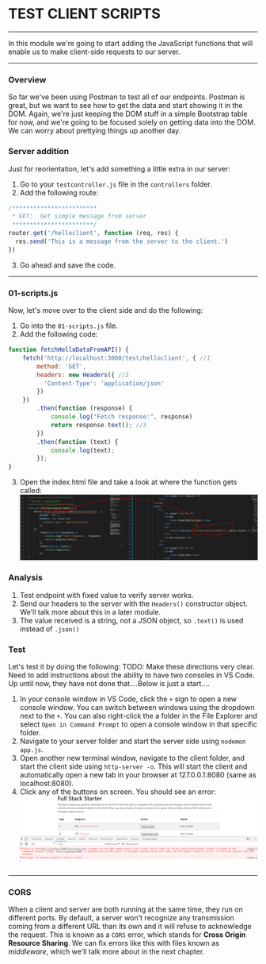 # TEST CLIENT SCRIPTS
---
In this module we're going to start adding the JavaScript functions that will enable us to make client-side requests to our server. 

<hr />

### Overview
So far we've been using Postman to test all of our endpoints. Postman is great, but we want to see how to get the data and start showing it in the DOM. Again, we're just keeping the DOM stuff in a simple Bootstrap table for now, and we're going to be focused solely on getting data into the DOM. We can worry about prettying things up another day.

### Server addition
Just for reorientation, let's add something a little extra in our server:

1. Go to your `testcontroller.js` file in the `controllers` folder.
2. Add the following route:
```js
/************************
 * GET:  Get simple message from server
 ***********************/
router.get('/helloclient', function (req, res) {
  res.send('This is a message from the server to the client.')
})
```
3. Go ahead and save the code.

<hr />

### 01-scripts.js
Now, let's move over to the client side and do the following:
1. Go into the `01-scripts.js` file.
2. Add the following code:

```js
function fetchHelloDataFromAPI() {
	fetch('http://localhost:3000/test/helloclient', { //1
		method: 'GET', 
		headers: new Headers({ //2
		  'Content-Type': 'application/json'
		})
	})
		.then(function (response) {
			console.log("Fetch response:", response)
			return response.text(); //3
		})
		.then(function (text) {
			console.log(text);
		});
}

```


3. Open the index.html file and take a look at where the function gets called:
![screenshot](assets/02-testjs-helloclientfetch.PNG)

### Analysis
1. Test endpoint with fixed value to verify server works.
2. Send our headers to the server with the `Headers()` constructor object. We'll talk more about this in a later module.
3. The value received is a string, not a JSON object, so `.text()` is used instead of `.json()`


### Test
Let's test it by doing the following:
TODO: Make these directions very clear. Need to add instructions about the ability to have two consoles in VS Code. Up until now, they have not done that....Below is just a start....
1. In your console window in VS Code, click the `+` sign to open a new console window. You can switch between windows using the dropdown next to the `+`. You can also right-click the a folder in the File Explorer and select `Open in Command Prompt` to open a console window in that specific folder.
2. Navigate to your server folder and start the server side using `nodemon app.js`.
3. Open another new terminal window, navigate to the client folder, and start the client side using `http-server -o`. This will start the client and automatically open a new tab in your browser at 127.0.0.1:8080 (same as localhost:8080). 
4. Click any of the buttons on screen. You should see an error:
![screenshot](assets/01-helloclient-cors-error.PNG)


<hr />

### CORS
When a client and server are both running at the same time, they run on different ports. By default, a server won't recognize any transmission coming from a different URL than its own and it will refuse to acknowledge the request. This is known as a `CORS` error, which stands for **Cross Origin Resource Sharing**. We can fix errors like this with files known as *middleware*, which we'll talk more about in the next chapter.